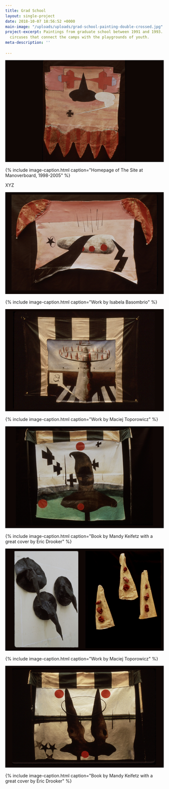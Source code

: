 ```yaml
---
title: Grad School
layout: single-project
date: 2018-10-07 18:56:52 +0000
main-image: "/uploads/uploads/grad-school-painting-double-crossed.jpg"
project-excerpt: Paintings from graduate school between 1991 and 1993. Circles and
  circuses that connect the camps with the playgrounds of youth.
meta-description: ''

---
```

![screenshot of the site at manoverboard](/uploads/uploads/grad-school-painting-double-crossed.jpg)

{% include image-caption.html caption="Homepage of The Site at Manoverboard, 1998-2005" %}

XYZ

<section class="project" markdown="1">

![screenshot isabela basombrio](/uploads/uploads/grad-school-painting-s.jpg)

{% include image-caption.html caption="Work by Isabela Basombrio" %}

</section>

<section class="project-column-one" markdown="1">

![screenshot maciej toporowicz](/uploads/uploads/grad-school-painting-ring.jpg)

{% include image-caption.html caption="Work by Maciej Toporowicz" %}

</section>

<section class="project-column-two" markdown="1">

![](/uploads/uploads/grad-school-painting-cross.jpg)

{% include image-caption.html caption="Book by Mandy Keifetz with a great cover by Eric Drooker" %}

</section>

<section class="project-column-one" markdown="1">

![screenshot maciej toporowicz](/uploads/uploads/grad-school-painting-black-hats-white-hats.jpg)

{% include image-caption.html caption="Work by Maciej Toporowicz" %}

</section>

<section class="project-column-two" markdown="1">

![](/uploads/uploads/grad-school-painting-twins.jpg)

{% include image-caption.html caption="Book by Mandy Keifetz with a great cover by Eric Drooker" %}

</section>